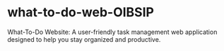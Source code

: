 # what-to-do-web-OIBSIP
What-To-Do Website: A user-friendly task management web application designed to help you stay organized and productive. 
